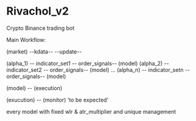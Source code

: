 # Rivachol_v2
Crypto Binance trading bot

Main Workflow:

(market) --kdata--  --update--


(alpha_1) -- indicator_set1  -- order_signals-- (model)
(alpha_2) -- indicator_set2  -- order_signals-- (model)
...
(alpha_n) -- indicator_setn  -- order_signals-- (model)


(model)  -- (execution)

(exucution) -- (monitor)  'to be expected'


every model with fixed wlr & atr_multiplier and unique management
